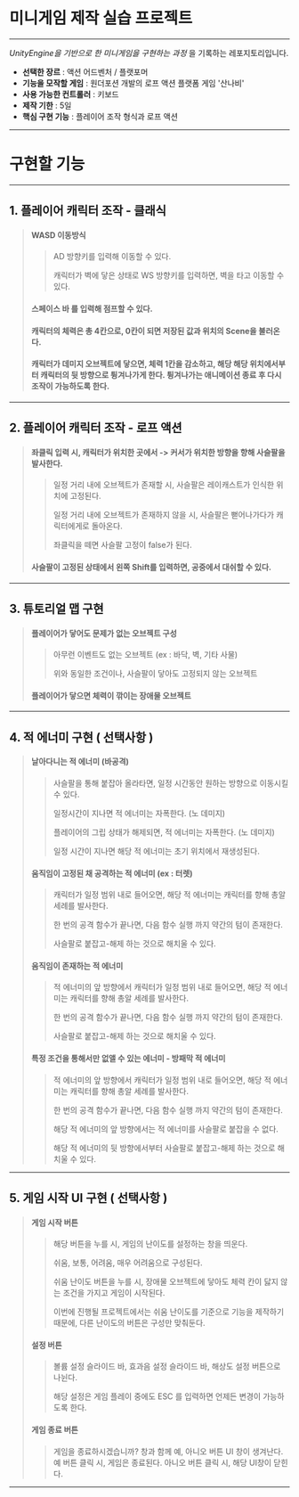 미니게임 제작 실습 프로젝트
=============
***
_UnityEngine을 기반으로 한 미니게임을 구현하는 과정_ 을 기록하는 레포지토리입니다.

  * __선택한 장르__ : 액션 어드벤처 / 플랫포머
  * __기능을 모작할 게임__ : 원더포션 개발의 로프 액션 플랫폼 게임 '산나비'
  * __사용 가능한 컨트롤러__ : 키보드
  * __제작 기한__ : 5일
  * __핵심 구현 기능__ : 플레이어 조작 형식과 로프 액션
  
   
***

# 구현할 기능

***

 ## 1. 플레이어 캐릭터 조작 - 클래식
> #### WASD 이동방식
> >   AD 방향키를 입력해 이동할 수 있다.
> > 
> >   캐릭터가 벽에 닿은 상태로 WS 방향키를 입력하면, 벽을 타고 이동할 수 있다.
> #### 스페이스 바 를 입력해 점프할 수 있다.
>
> #### 캐릭터의 체력은 총 4칸으로, 0칸이 되면 저장된 값과 위치의 Scene을 불러온다.
>
> #### 캐릭터가 데미지 오브젝트에 닿으면, 체력 1칸을 감소하고, 해당 해당 위치에서부터 캐릭터의 뒷 방향으로 튕겨나가게 한다. 튕겨나가는 애니메이션 종료 후 다시 조작이 가능하도록 한다.

***

 ## 2. 플레이어 캐릭터 조작 - 로프 액션
> #### 좌클릭 입력 시, 캐릭터가 위치한 곳에서 -> 커서가 위치한 방향을 향해 사슬팔을 발사한다.
> > 일정 거리 내에 오브젝트가 존재할 시, 사슬팔은 레이캐스트가 인식한 위치에 고정된다.
> > 
> > 일정 거리 내에 오브젝트가 존재하지 않을 시, 사슬팔은 뻗어나가다가 캐릭터에게로 돌아온다.
> > 
> > 좌클릭을 떼면 사슬팔 고정이 false가 된다.
> #### 사슬팔이 고정된 상태에서 왼쪽 Shift를 입력하면, 공중에서 대쉬할 수 있다.

***

 ## 3. 튜토리얼 맵 구현
> #### 플레이어가 닿어도 문제가 없는 오브젝트 구성
> > 아무런 이벤트도 없는 오브젝트 (ex : 바닥, 벽, 기타 사물)
> > 
> > 위와 동일한 조건이나, 사슬팔이 닿아도 고정되지 않는 오브젝트
> #### 플레이어가 닿으면 체력이 깎이는 장애물 오브젝트

***

 ## 4. 적 에너미 구현 ( 선택사항 )
> #### 날아다니는 적 에너미 (바공격)
> > 사슬팔을 통해 붙잡아 올라타면, 일정 시간동안 원하는 방향으로 이동시킬 수 있다.
> > 
> > 일정시간이 지나면 적 에너미는 자폭한다. (노 데미지)
> > 
> > 플레이어의 그립 상태가 해제되면, 적 에너미는 자폭한다. (노 데미지)
> > 
> > 일정 시간이 지나면 해당 적 에너미는 초기 위치에서 재생성된다.
> #### 움직임이 고정된 채 공격하는 적 에너미 (ex : 터렛)
> > 캐릭터가 일정 범위 내로 들어오면, 해당 적 에너미는 캐릭터를 향해 총알 세례를 발사한다.
> > 
> > 한 번의 공격 함수가 끝나면, 다음 함수 실행 까지 약간의 텀이 존재한다.
> > 
> > 사슬팔로 붙잡고-해제 하는 것으로 해치울 수 있다.
> #### 움직임이 존재하는 적 에너미
> > 적 에너미의 앞 방향에서 캐릭터가 일정 범위 내로 들어오면, 해당 적 에너미는 캐릭터를 향해 총알 세례를 발사한다.
> > 
> > 한 번의 공격 함수가 끝나면, 다음 함수 실행 까지 약간의 텀이 존재한다.
> > 
> > 사슬팔로 붙잡고-해제 하는 것으로 해치울 수 있다.
> #### 특정 조건을 통해서만 없앨 수 있는 에너미 - 방패막 적 에너미
> > 적 에너미의 앞 방향에서 캐릭터가 일정 범위 내로 들어오면, 해당 적 에너미는 캐릭터를 향해 총알 세례를 발사한다.
> > 
> > 한 번의 공격 함수가 끝나면, 다음 함수 실행 까지 약간의 텀이 존재한다.
> > 
> > 해당 적 에너미의 앞 방향에서는 적 에너미를 사슬팔로 붙잡을 수 없다.
> > 
> > 해당 적 에너미의 뒷 방향에서부터 사슬팔로 붙잡고-해제 하는 것으로 해치울 수 있다.

***

 ## 5. 게임 시작 UI 구현 ( 선택사항 )
> #### 게임 시작 버튼
> > 해당 버튼을 누를 시, 게임의 난이도를 설정하는 창을 띄운다.
> > 
> > 쉬움, 보통, 어려움, 매우 어려움으로 구성된다.
> > 
> > 쉬움 난이도 버튼을 누를 시, 장애물 오브젝트에 닿아도 체력 칸이 닳지 않는 조건을 가지고 게임이 시작된다.
> > 
> > 이번에 진행될 프로젝트에서는 쉬움 난이도를 기준으로 기능을 제작하기 때문에, 다른 난이도의 버튼은 구성만 맞춰둔다.
> #### 설정 버튼
> > 볼륨 설정 슬라이드 바, 효과음 설정 슬라이드 바, 해상도 설정 버튼으로 나뉜다.
> > 
> > 해당 설정은 게임 플레이 중에도 ESC 를 입력하면 언제든 변경이 가능하도록 한다.
> #### 게임 종료 버튼
> > 게임을 종료하시겠습니까? 창과 함께 예, 아니오 버튼 UI 창이 생겨난다.
> > 예 버튼 클릭 시, 게임은 종료된다.
> > 아니오 버튼 클릭 시, 해당 UI창이 닫힌다.

***
